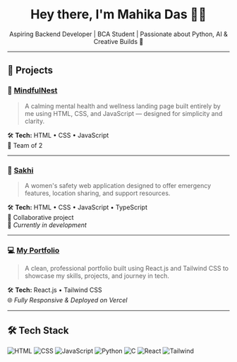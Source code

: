 <h1 align="center">Hey there, I'm Mahika Das 👩‍💻</h1>
<p align="center">
Aspiring Backend Developer | BCA Student | Passionate about Python, AI & Creative Builds 🎨
</p>

---

## 🚀 Projects

### 🌿 [MindfulNest](https://arundhuti19.github.io/mindfulnest-binary_brains/)
> A calming mental health and wellness landing page built entirely by me using HTML, CSS, and JavaScript — designed for simplicity and clarity.

🛠️ **Tech:** HTML • CSS • JavaScript  
🤝 Team of 2 

---

### 🧕 [Sakhi](https://sakhi-black.vercel.app/)
> A women's safety web application designed to offer emergency features, location sharing, and support resources.

🛠️ **Tech:** HTML • CSS • JavaScript • TypeScript  
🤝 Collaborative project  
🚧 *Currently in development*

---

### 💻 [My Portfolio](https://portfolio-red-three-56.vercel.app/)
> A clean, professional portfolio built using React.js and Tailwind CSS to showcase my skills, projects, and journey in tech.

🛠️ **Tech:** React.js • Tailwind CSS  
🌐 *Fully Responsive & Deployed on Vercel*

---

## 🛠️ Tech Stack

![HTML](https://img.shields.io/badge/HTML5-E34F26?style=for-the-badge&logo=html5&logoColor=white)
![CSS](https://img.shields.io/badge/CSS3-1572B6?style=for-the-badge&logo=css3&logoColor=white)
![JavaScript](https://img.shields.io/badge/JavaScript-F7DF1E?style=for-the-badge&logo=javascript&logoColor=black)
![Python](https://img.shields.io/badge/Python-3776AB?style=for-the-badge&logo=python&logoColor=white)
![C](https://img.shields.io/badge/C-00599C?style=for-the-badge&logo=c&logoColor=white)
![React](https://img.shields.io/badge/React.js-61DAFB?style=for-the-badge&logo=react&logoColor=black)
![Tailwind](https://img.shields.io/badge/Tailwind_CSS-38B2AC?style=for-the-badge&logo=tailwind-css&logoColor=white)
